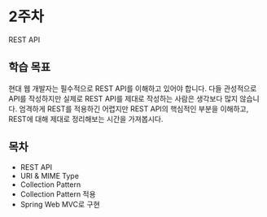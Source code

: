 # 2주차 
REST API

## 학습 목표
현대 웹 개발자는 필수적으로 REST API를 이해하고 있어야 합니다. 다들 관성적으로 API를 작성하지만 실제로 REST API를 제대로 작성하는 사람은 생각보다 많지 않습니다. 엄격하게 REST를 적용하긴 어렵지만 REST API의 핵심적인 부분을 이해하고, REST에 대해 제대로 정리해보는 시간을 가져봅시다.

## 목차

- REST API
- URI & MIME Type
- Collection Pattern
- Collection Pattern 적용
- Spring Web MVC로 구현